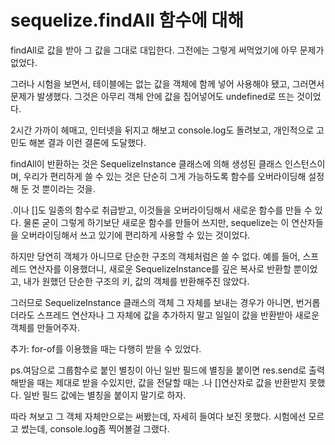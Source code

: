 # sequelize.findAll 함수에 대해

findAll로 값을 받아 그 값을 그대로 대입한다. 그전에는 그렇게 써먹었기에 아무 문제가 없었다.

그러나 시험을 보면서, 테이블에는 없는 값을 객체에 함께 넣어 사용해야 됐고, 그러면서 문제가 발생했다. 그것은 아무리 객체 안에 값을 집어넣어도 undefined로 뜨는 것이었다.

2시간 가까이 헤매고, 인터넷을 뒤지고 해보고 console.log도 돌려보고, 개인적으로 고민도 해본 결과 이런 결론에 도달했다.

findAll이 반환하는 것은 SequelizeInstance 클래스에 의해 생성된 클래스 인스턴스이며, 우리가 편리하게 쓸 수 있는 것은 단순히 그게 가능하도록 함수를 오버라이딩해 설정해 둔 것 뿐이라는 것을.

.이나 []도 일종의 함수로 취급받고, 이것들을 오버라이딩해서 새로운 함수를 만들 수 있다. 물론 굳이 그렇게 하기보단 새로운 함수를 만들어 쓰지만, sequelize는 이 연산자들을 오버라이딩해서 쓰고 있기에 편리하게 사용할 수 있는 것이었다.

하지만 당연히 객체가 아니므로 단순한 구조의 객체처럼은 쓸 수 없다. 예를 들어, 스프레드 연산자를 이용했더니, 새로운 SequelizeInstance를 깊은 복사로 반환할 뿐이었고, 내가 원했던 단순한 구조의 키, 값의 객체를 반환해주진 않았다.

그러므로 SequelizeInstance 클래스의 객체 그 자체를 보내는 경우가 아니면, 번거롭더라도 스프레드 연산자나 그 자체에 값을 추가하지 말고 일일이 값을 반환받아 새로운 객체를 만들어주자.

추가: for-of를 이용했을 때는 다행히 받을 수 있었다.

ps.여담으로 그룹함수로 붙인 별칭이 아닌 일반 필드에 별칭을 붙이면 res.send로 출력해받을 때는 제대로 받을 수있지만, 값을 전달할 때는 .나 []연산자로 값을 반환받지 못했다. 일반 필드 값에는 별칭을 붙이지 말기로 하자.

따라 쳐보고 그 객체 자체만으로는 써봤는데, 자세히 들여다 보진 못했다.
시험에선 모르고 썼는데, console.log좀 찍어볼걸 그랬다.
